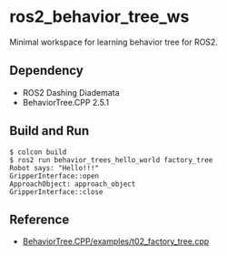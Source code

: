 # ros2_behavior_tree_ws
Minimal workspace for learning behavior tree for ROS2.

## Dependency
- ROS2 Dashing Diademata
- BehaviorTree.CPP 2.5.1

## Build and Run
```
$ colcon build
$ ros2 run behavior_trees_hello_world factory_tree
Robot says: "Hello!!!"
GripperInterface::open
ApproachObject: approach_object
GripperInterface::close
```

## Reference
- [BehaviorTree.CPP/examples/t02_factory_tree.cpp](https://github.com/BehaviorTree/BehaviorTree.CPP/blob/f9dbe9d4403801d0e14c4eb707c98e99a9e21efd/examples/t02_factory_tree.cpp)
